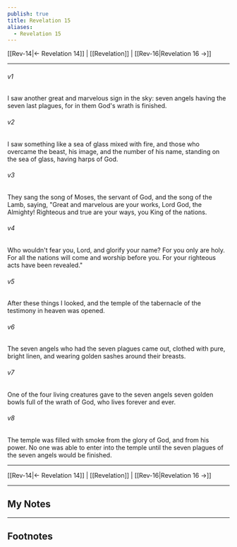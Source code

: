 ```yaml
---
publish: true
title: Revelation 15
aliases:
  - Revelation 15
---
```


[[Rev-14|← Revelation 14]] | [[Revelation]] | [[Rev-16|Revelation 16 →]]
***



###### v1 
I saw another great and marvelous sign in the sky: seven angels having the seven last plagues, for in them God's wrath is finished. 

###### v2 
I saw something like a sea of glass mixed with fire, and those who overcame the beast, his image, and the number of his name, standing on the sea of glass, having harps of God. 

###### v3 
They sang the song of Moses, the servant of God, and the song of the Lamb, saying, "Great and marvelous are your works, Lord God, the Almighty! Righteous and true are your ways, you King of the nations. 

###### v4 
Who wouldn't fear you, Lord, and glorify your name? For you only are holy. For all the nations will come and worship before you. For your righteous acts have been revealed." 

###### v5 
After these things I looked, and the temple of the tabernacle of the testimony in heaven was opened. 

###### v6 
The seven angels who had the seven plagues came out, clothed with pure, bright linen, and wearing golden sashes around their breasts. 

###### v7 
One of the four living creatures gave to the seven angels seven golden bowls full of the wrath of God, who lives forever and ever. 

###### v8 
The temple was filled with smoke from the glory of God, and from his power. No one was able to enter into the temple until the seven plagues of the seven angels would be finished.

***
[[Rev-14|← Revelation 14]] | [[Revelation]] | [[Rev-16|Revelation 16 →]]

---
## My Notes

---
## Footnotes